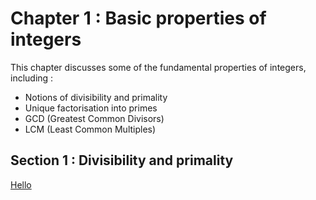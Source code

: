 # Chapter 1 : Basic properties of integers

This chapter discusses some of the fundamental properties of integers, including :
+ Notions of divisibility and primality
+ Unique factorisation into primes
+ GCD (Greatest Common Divisors)
+ LCM (Least Common Multiples)

## Section 1 : Divisibility and primality

<ins> Hello </ins>
